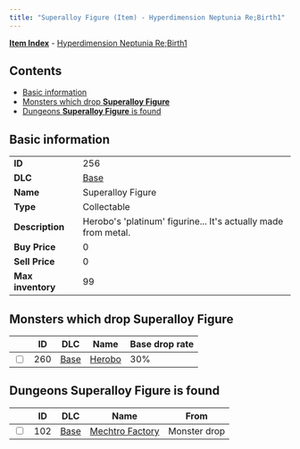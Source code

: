 ```yaml
---
title: "Superalloy Figure (Item) - Hyperdimension Neptunia Re;Birth1"
---
```


[**Item Index**](/neptunia/rb1/item/index.html) - [Hyperdimension Neptunia Re;Birth1](/neptunia/rb1)

## Contents

- [Basic information](#basic-information)
- [Monsters which drop **Superalloy Figure**](#monsters-which-drop-superalloy-figure)
- [Dungeons **Superalloy Figure** is found](#dungeons-superalloy-figure-is-found)

## Basic information

|   |   |
| -- | -- |
| **ID** | 256 |
| **DLC** | [Base](/neptunia/rb1/dlc/1-base.html) |
| **Name** | Superalloy Figure |
| **Type** | Collectable |
| **Description** | Herobo's 'platinum' figurine... It's actually made from metal. |
| **Buy Price** | 0 |
| **Sell Price** | 0 |
| **Max inventory** | 99 |

## Monsters which drop **Superalloy Figure**

|    | ID | DLC | Name | Base drop rate |
| -- | -- | --- | ---- | -------------- |
| <input type="checkbox" id="rb1-monster-1-260" class="trackbox" /> | 260 | [Base](/neptunia/rb1/dlc/1-base.html) | [Herobo](/neptunia/rb1/monster/1-260-herobo.html) | 30% |

## Dungeons **Superalloy Figure** is found

|    | ID | DLC | Name | From |
| -- | -- | --- | ---- | ---- |
| <input type="checkbox" id="rb1-dungeon-1-102" class="trackbox" /> | 102 | [Base](/neptunia/rb1/dlc/1-base.html) | [Mechtro Factory](/neptunia/rb1/dungeon/1-102-mechtro-factory.html) | Monster drop |